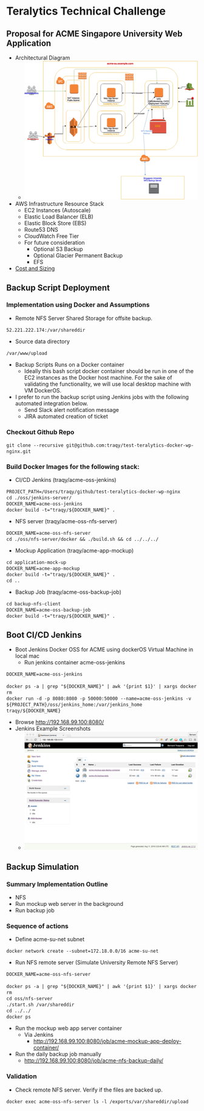 # Teralytics Technical Challenge

## Proposal for ACME Singapore University Web Application
  * Architectural Diagram
    * ![Image](./docs/acme-aws-diagram.png?raw=true)
  * AWS Infrastructure Resource Stack 
    * EC2 Instances (Autoscale)
    * Elastic Load Balancer (ELB)
    * Elastic Block Store (EBS)
    * Route53 DNS
    * CloudWatch Free Tier
    * For future consideration
      * Optional S3 Backup
      * Optional Glacier Permanent Backup
      * EFS
  * [Cost and Sizing](https://github.com/traqy/test-teralytics-docker-wp-nginx/raw/acme-su-webapp/docs/Tera-Test%20ACME-SU%20Proposal.xlsx)


## Backup Script Deployment
### Implementation using Docker and Assumptions
  * Remote NFS Server Shared Storage for offsite backup.
```
52.221.222.174:/var/shareddir
```
  * Source data directory
```
/var/www/upload
```
  * Backup Scripts Runs on a Docker container
    * Ideally this bash script docker container should be run in one of the EC2 instances as the Docker host machine. For the sake of validating the functionality, we will use local desktop machine with VM DockerOS.
  * I prefer to run the backup script using Jenkins jobs with the following automated integration below. 
      * Send Slack alert notification message
      * JIRA automated creation of ticket

### Checkout Github Repo
```
git clone --recursive git@github.com:traqy/test-teralytics-docker-wp-nginx.git
```
### Build Docker Images for the following stack:
  * CI/CD Jenkins (traqy/acme-oss-jenkins)
```
PROJECT_PATH=/Users/traqy/github/test-teralytics-docker-wp-nginx
cd ./oss/jenkins-server/
DOCKER_NAME=acme-oss-jenkins
docker build -t="traqy/${DOCKER_NAME}" .
```
  * NFS server (traqy/acme-oss-nfs-server)
```
DOCKER_NAME=acme-oss-nfs-server
cd ./oss/nfs-server/docker && ./build.sh && cd ../../../
```   
   * Mockup Application (traqy/acme-app-mockup)
```
cd application-mock-up
DOCKER_NAME=acme-app-mockup
docker build -t="traqy/${DOCKER_NAME}" .
cd ..
```
   * Backup Job (traqy/acme-oss-backup-job)
```
cd backup-nfs-client
DOCKER_NAME=acme-oss-backup-job
docker build -t="traqy/${DOCKER_NAME}" .
```

## Boot CI/CD Jenkins

  * Boot Jenkins Docker OSS for ACME using dockerOS Virtual Machine in local mac
    * Run jenkins container acme-oss-jenkins
```
DOCKER_NAME=acme-oss-jenkins

docker ps -a | grep "${DOCKER_NAME}" | awk '{print $1}' | xargs docker rm
docker run -d -p 8080:8080 -p 50000:50000 --name=acme-oss-jenkins -v ${PROJECT_PATH}/oss/jenkins_home:/var/jenkins_home traqy/${DOCKER_NAME}
```
  * Browse http://192.168.99.100:8080/
  * Jenkins Example Screenshots
    * ![Image](./docs/acme-jenkins_screenshot.png?raw=true)

## Backup Simulation

### Summary Implementation Outline

  * NFS
  * Run mockup web server in the background
  * Run backup job

### Sequence of actions
  * Define acme-su-net subnet
```
docker network create --subnet=172.18.0.0/16 acme-su-net
```
  * Run NFS remote server (Simulate University Remote NFS Server)
```
DOCKER_NAME=acme-oss-nfs-server

docker ps -a | grep "${DOCKER_NAME}" | awk '{print $1}' | xargs docker rm
cd oss/nfs-server 
./start.sh /var/shareddir 
cd ../../
docker ps
```
  * Run the mockup web app server container
    * Via Jenkins
      * http://192.168.99.100:8080/job/acme-mockup-app-deploy-container/
  * Run the daily backup job manually
    * http://192.168.99.100:8080/job/acme-nfs-backup-daily/

### Validation

  * Check remote NFS server. Verify if the files are backed up.
```
docker exec acme-oss-nfs-server ls -l /exports/var/shareddir/upload
```
